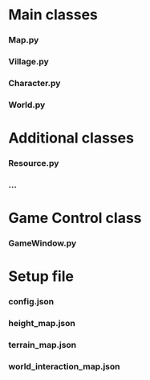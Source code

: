 # Main classes
### Map.py
### Village.py
### Character.py
### World.py
# Additional classes
### Resource.py
### ...

# Game Control class
### GameWindow.py

# Setup file
### config.json
### height_map.json
### terrain_map.json
### world_interaction_map.json